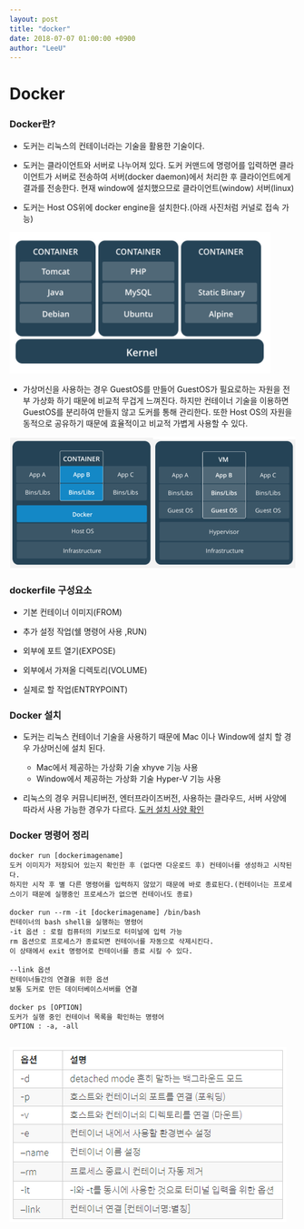 ```yaml
---
layout: post
title: "docker"
date: 2018-07-07 01:00:00 +0900
author: "LeeU"
---
```


# Docker

### Docker란?

-	도커는 리눅스의 컨테이너라는 기술을 활용한 기술이다.

-	도커는 클라이언트와 서버로 나누어져 있다.
	도커 커맨드에 명령어를 입력하면 클라이언트가 서버로 전송하여 서버(docker daemon)에서 처리한 후 클라이언트에게 결과를 전송한다.
	현재 window에 설치했으므로 클라이언트(window) 서버(linux)

-	도커는 Host OS위에 docker engine을 설치한다.(아래 사진처럼 커널로 접속 가능)

![docker](/img/docker.png)

-	가상머신을 사용하는 경우 GuestOS를 만들어 GuestOS가 필요로하는 자원을 전부 가상화 하기 때문에 비교적 무겁게 느껴진다.
	하지만 컨테이너 기술을 이용하면 GuestOS를 분리하여 만들지 않고 도커를 통해 관리한다. 또한 Host OS의 자원을 동적으로 공유하기 때문에 효율적이고 비교적 가볍게 사용할 수 있다.

![도커비교](/img/containervsvm.png)

### dockerfile 구성요소

-	기본 컨테이너 이미지(FROM)

-	추가 설정 작업(쉘 명령어 사용 ,RUN)

-	외부에 포트 열기(EXPOSE)

-	외부에서 가져올 디렉토리(VOLUME)

-	실제로 할 작업(ENTRYPOINT)

### Docker 설치

-	도커는 리눅스 컨테이너 기술을 사용하기 때문에 Mac 이나 Window에 설치 할 경우 가상머신에 설치 된다.

	-	Mac에서 제공하는 가상화 기술 xhyve 기능 사용
	-	Window에서 제공하는 가상화 기술 Hyper-V 기능 사용

-	리눅스의 경우 커뮤니티버전, 엔터프라이즈버전, 사용하는 클라우드, 서버 사양에 따라서 사용 가능한 경우가 다르다.
	[도커 설치 사양 확인](https://docs.docker.com/install/)

### Docker 명령어 정리

```
docker run [dockerimagename]
도커 이미지가 저장되어 있는지 확인한 후 (없다면 다운로드 후) 컨테이너를 생성하고 시작된다.
하지만 시작 후 별 다른 명령어를 입력하지 않았기 때문에 바로 종료된다.(컨테이너는 프로세스이기 때문에 실행중인 프로세스가 없으면 컨테이너도 종료)

docker run --rm -it [dockerimagename] /bin/bash
컨테이너의 bash shell을 실행하는 명령어
-it 옵션 : 로컬 컴퓨터의 키보드로 터미널에 입력 가능
rm 옵션으로 프로세스가 종료되면 컨테이너를 자동으로 삭제시킨다.
이 상태에서 exit 명령어로 컨테이너를 종료 시킬 수 있다.

--link 옵션
컨테이너들간의 연결을 위한 옵션
보통 도커로 만든 데이터베이스서버를 연결

docker ps [OPTION]
도커가 실행 중인 컨테이너 목록을 확인하는 명령어
OPTION : -a, -all


```

![주로사용하는도커커맨드](/img/dockercommand.png)
